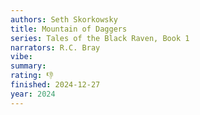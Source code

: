 ```yaml
---
authors: Seth Skorkowsky
title: Mountain of Daggers
series: Tales of the Black Raven, Book 1
narrators: R.C. Bray
vibe:
summary:
rating: 👎
finished: 2024-12-27
year: 2024
---
```

